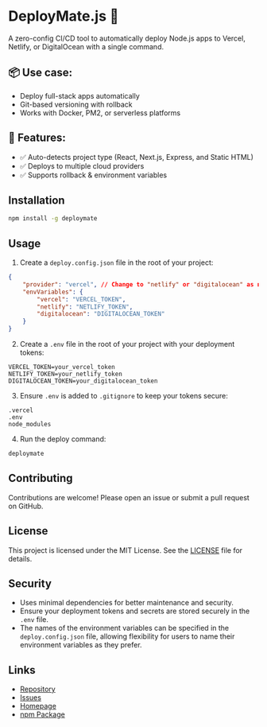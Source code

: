 # DeployMate.js 🚀

A zero-config CI/CD tool to automatically deploy Node.js apps to Vercel, Netlify, or DigitalOcean with a single command.

## 📦 Use case:

- Deploy full-stack apps automatically
- Git-based versioning with rollback
- Works with Docker, PM2, or serverless platforms

## 🔹 Features:
- ✅ Auto-detects project type (React, Next.js, Express, and Static HTML)
- ✅ Deploys to multiple cloud providers
- ✅ Supports rollback & environment variables

## Installation

```bash
npm install -g deploymate
```

## Usage

1. Create a `deploy.config.json` file in the root of your project:

```json
{
    "provider": "vercel", // Change to "netlify" or "digitalocean" as needed
    "envVariables": {
        "vercel": "VERCEL_TOKEN",
        "netlify": "NETLIFY_TOKEN",
        "digitalocean": "DIGITALOCEAN_TOKEN"
    }
}
```

2. Create a `.env` file in the root of your project with your deployment tokens:

```properties
VERCEL_TOKEN=your_vercel_token
NETLIFY_TOKEN=your_netlify_token
DIGITALOCEAN_TOKEN=your_digitalocean_token
```

3. Ensure `.env` is added to `.gitignore` to keep your tokens secure:

```gitignore
.vercel
.env
node_modules
```

4. Run the deploy command:

```bash
deploymate
```

## Contributing

Contributions are welcome! Please open an issue or submit a pull request on GitHub.

## License

This project is licensed under the MIT License. See the [LICENSE](LICENSE) file for details.

## Security

- Uses minimal dependencies for better maintenance and security.
- Ensure your deployment tokens and secrets are stored securely in the `.env` file.
- The names of the environment variables can be specified in the `deploy.config.json` file, allowing flexibility for users to name their environment variables as they prefer.

## Links

- [Repository](https://github.com/rizkyngrh23/DeployMate)
- [Issues](https://github.com/rizkyngrh23/DeployMate/issues)
- [Homepage](https://github.com/rizkyngrh23/DeployMate#readme)
- [npm Package](https://www.npmjs.com/package/deploymate)
